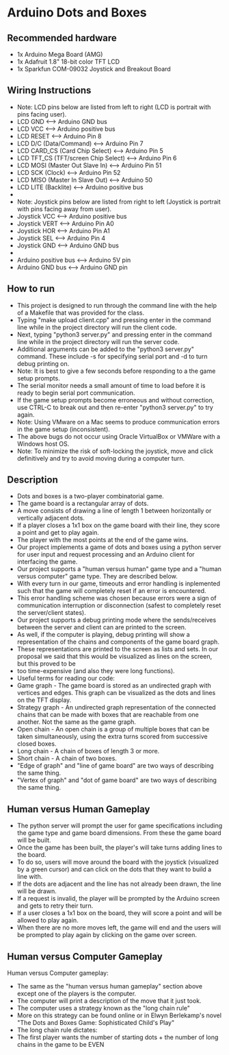 # Arduino Dots and Boxes
## Recommended hardware
* 1x Arduino Mega Board (AMG)  
* 1x Adafruit 1.8" 18-bit color TFT LCD    
* 1x Sparkfun COM-09032 Joystick and Breakout Board  
## Wiring Instructions
* Note: LCD pins below are listed from left to right (LCD is portrait with pins facing user).
* LCD GND <--> Arduino GND bus
* LCD VCC <--> Arduino positive bus
* LCD RESET <--> Arduino Pin 8
* LCD D/C (Data/Command) <--> Arduino Pin 7
* LCD CARD_CS (Card Chip Select) <--> Arduino Pin 5
* LCD TFT_CS (TFT/screen Chip Select) <--> Arduino Pin 6
* LCD MOSI (Master Out Slave In) <--> Arduino Pin 51
* LCD SCK (Clock) <--> Arduino Pin 52
* LCD MISO (Master In Slave Out) <--> Arduino 50
* LCD LITE (Backlite) <--> Arduino positive bus
*
* Note: Joystick pins below are listed from right to left (Joystick is portrait with pins facing away from user).
* Joystick VCC <--> Arduino positive bus
* Joystick VERT <--> Arduino Pin A0
* Joystick HOR <--> Arduino Pin A1
* Joystick SEL <--> Arduino Pin 4
* Joystick GND <--> Arduino GND bus
*
* Arduino positive bus <--> Arduino 5V pin
* Arduino GND bus <--> Arduino GND pin
## How to run
* This project is designed to run through the command line with the help of a Makefile that was provided for the class.
* Typing "make upload client.cpp" and pressing enter in the command line while in the project directory will run the client code.
* Next, typing "python3 server.py" and pressing enter in the command line while in the project directory will run the server code.
* Additional arguments can be added to the "python3 server.py" command. These include -s for specifying serial port and -d to turn debug printing on.
* Note: It is best to give a few seconds before responding to a the game setup prompts.
* The serial monitor needs a small amount of time to load before it is ready to begin serial port communication.
* If the game setup prompts become erroneous and without correction, use CTRL-C to break out and then re-enter "python3 server.py" to try again.
* Note: Using VMware on a Mac seems to produce communication errors in the game setup (inconsistent).
* The above bugs do not occur using Oracle VirtualBox or VMWare with a Windows host OS.
* Note: To minimize the risk of soft-locking the joystick, move and click definitively and try to avoid moving during a computer turn.
## Description
* Dots and boxes is a two-player combinatorial game.
* The game board is a rectangular array of dots.
* A move consists of drawing a line of length 1 between horizontally or vertically adjacent dots.
* If a player closes a 1x1 box on the game board with their line, they score a point and get to play again.
* The player with the most points at the end of the game wins.
* Our project implements a game of dots and boxes using a python server for user input and request processing and an Arduino client for interfacing the game.
* Our project supports a "human versus human" game type and a "human versus computer" game type. They are described below.
* With every turn in our game, timeouts and error handling is inplemented such that the game will completely reset if an error is encountered.
* This error handling scheme was chosen because errors were a sign of communication interruption or disconnection (safest to completely reset the server/client states).
* Our project supports a debug printing mode where the sends/receives between the server and client can are printed to the screen.
* As well, if the computer is playing, debug printing will show a representation of the chains and components of the game board graph.
* These representations are printed to the screen as lists and sets. In our proposal we said that this would be visualized as lines on the screen, but this proved to be
* too time-expensive (and also they were long functions).
* Useful terms for reading our code:
* Game graph - The game board is stored as an undirected graph with vertices and edges. This graph can be visualized as the dots and lines on the TFT display.
* Strategy graph - An undirected graph representation of the connected chains that can be made with boxes that are reachable from one another. Not the same as the game graph.
* Open chain - An open chain is a group of multiple boxes that can be taken simultaneously, using the extra turns scored from successive closed boxes.
* Long chain - A chain of boxes of length 3 or more.
* Short chain - A chain of two boxes.
* "Edge of graph" and "line of game board" are two ways of describing the same thing.
* "Vertex of graph" and "dot of game board" are two ways of describing the same thing.
## Human versus Human Gameplay
* The python server will prompt the user for game specifications including the game type and game board dimensions. From these the game board will be built.
* Once the game has been built, the player's will take turns adding lines to the board.
* To do so, users will move around the board with the joystick (visualized by a green cursor) and can click on the dots that they want to build a line with.
* If the dots are adjacent and the line has not already been drawn, the line will be drawn.
* If a request is invalid, the player will be prompted by the Arduino screen and gets to retry their turn.
* If a user closes a 1x1 box on the board, they will score a point and will be allowed to play again.
* When there are no more moves left, the game will end and the users will be prompted to play again by clicking on the game over screen.
## Human versus Computer Gameplay
Human versus Computer gameplay:
* The same as the "human versus human gameplay" section above except one of the players is the computer.
* The computer will print a description of the move that it just took.
* The computer uses a strategy known as the "long chain rule"
* More on this strategy can be found online or in Elwyn Berlekamp's novel "The Dots and Boxes Game: Sophisticated Child's Play"
* The long chain rule dictates:
* The first player wants the number of starting dots + the number of long chains in the game to be EVEN
